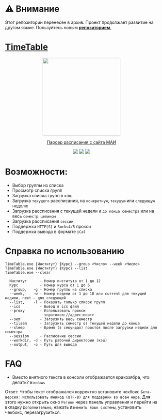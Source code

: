 # ⚠️ Внимание

Этот репозитории перенесен в архив. Проект продолжает развитие на другом языке. Пользуйтесь новым <a href='https://github.com/gh0st17/timetable-go'><b>
репозиторием</b>.

# TimeTable
<p align="center">
  <img width="256" height="256" src="https://github.com/user-attachments/assets/aaa1b413-25a4-4ff3-9577-5487ef99c5f2">
</p>

<p align="center">
  Парсер расписания с сайта МАИ
</p>


<p align="center">
  <a href="https://github.com/gh0st17/TimeTable/releases/latest"><img src="https://img.shields.io/github/v/release/gh0st17/TimeTable?style=plastic"></a>
  <img src="https://img.shields.io/badge/license-MIT-blue?style=plastic">
  <img src="https://img.shields.io/tokei/lines/github/gh0st17/TimeTable?style=plastic">
</p>

# Возможности:

- Выбор группы из списка
- Просмотр списка групп
- Загрузка списка групп в кэш
- Загрузка `текущего` рассписания, на `конкретную`, `текущую` или `следующую` неделю
- Загрузка рассписания с текущей недели и `до конца семестра` или на весь `семестр целиком`
- Загрузка рассписания `сессии`
- Поддержка `HTTP[S]` и `Socks4/5` прокси
- Поддержка вывода в формате `iCal`

# Справка по использованию

```
TimeTable.exe {Институт} {Курс} --group <Число> --week <Число>
TimeTable.exe {Институт} {Курс} --list
TimeTable.exe --clear

  Институт      - Номер института от 1 до 12
  Курс          - Номер курса от 1 до 6
  --group,   -g - Номер группы из списка
  --week,    -w - Номер недели от 1 до 18 или current для текущей недили, next — для следующей
  --list,    -l - Показать только список групп
  --ics         - Вывод в ics файл
  --proxy       - Использовать прокси
                  <протокол://адрес:порт>
  --sem         - Загрузить весь семестр
  --tilsem      - Загрузить семестр от текущей недели до конца
  --sleep       - Время (в секундах) простоя после загрузки недели для семестра
  --session     - Расписание сессии
  --workdir, -d - Путь рабочей директории (кэш)
  --output,  -o - Путь для вывода
```

# FAQ

- Вместо внятного текста в консоли отображается кракозябра, что делать? `Windows`

Ответ: Чтобы текст отображался корректно установите чекбокс `Бета-версия: Использовать Юникод (UTF-8) для поддержки во всем мире`. Для этого нужно открыть окно `Регион` через панель управления и перейти на вкладку `Дополнительно`, нажать `Изменить язык системы`, установить чекбокс, перезагрузиться.
